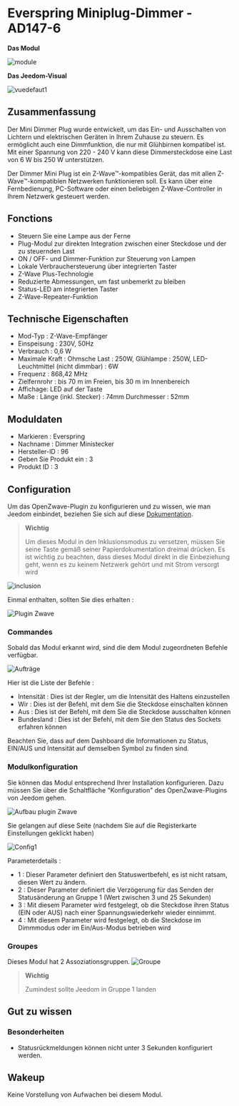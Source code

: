 # Everspring Miniplug-Dimmer - AD147-6

 **Das Modul**

![module](images/everspring.AD147-6/module.jpg)

 **Das Jeedom-Visual**

![vuedefaut1](images/everspring.AD147-6/vuedefaut1.jpg)

## Zusammenfassung

Der Mini Dimmer Plug wurde entwickelt, um das Ein- und Ausschalten von Lichtern und elektrischen Geräten in Ihrem Zuhause zu steuern. Es ermöglicht auch eine Dimmfunktion, die nur mit Glühbirnen kompatibel ist. Mit einer Spannung von 220 - 240 V kann diese Dimmersteckdose eine Last von 6 W bis 250 W unterstützen.

Der Dimmer Mini Plug ist ein Z-Wave™-kompatibles Gerät, das mit allen Z-Wave™-kompatiblen Netzwerken funktionieren soll. Es kann über eine Fernbedienung, PC-Software oder einen beliebigen Z-Wave-Controller in Ihrem Netzwerk gesteuert werden.

## Fonctions

-   Steuern Sie eine Lampe aus der Ferne
-   Plug-Modul zur direkten Integration zwischen einer Steckdose und der zu steuernden Last
-   ON / OFF- und Dimmer-Funktion zur Steuerung von Lampen
-   Lokale Verbrauchersteuerung über integrierten Taster
-   Z-Wave Plus-Technologie
-   Reduzierte Abmessungen, um fast unbemerkt zu bleiben
-   Status-LED am integrierten Taster
-   Z-Wave-Repeater-Funktion

## Technische Eigenschaften

-   Mod-Typ : Z-Wave-Empfänger
-   Einspeisung : 230V, 50Hz
-   Verbrauch : 0,6 W
-   Maximale Kraft : Ohmsche Last : 250W, Glühlampe : 250W, LED-Leuchtmittel (nicht dimmbar) : 6W
-   Frequenz : 868,42 MHz
-   Zielfernrohr : bis 70 m im Freien, bis 30 m im Innenbereich
-   Affichage: LED auf der Taste
-   Maße : Länge (inkl. Stecker) : 74mm Durchmesser : 52mm

## Moduldaten

-   Markieren : Everspring
-   Nachname : Dimmer Ministecker
-   Hersteller-ID : 96
-   Geben Sie Produkt ein : 3
-   Produkt ID : 3

## Configuration

Um das OpenZwave-Plugin zu konfigurieren und zu wissen, wie man Jeedom einbindet, beziehen Sie sich auf diese [Dokumentation](https://doc.jeedom.com/de_DE/plugins/automation%20protocol/openzwave/).

> **Wichtig**
>
> Um dieses Modul in den Inklusionsmodus zu versetzen, müssen Sie seine Taste gemäß seiner Papierdokumentation dreimal drücken. Es ist wichtig zu beachten, dass dieses Modul direkt in die Einbeziehung geht, wenn es zu keinem Netzwerk gehört und mit Strom versorgt wird

![inclusion](images/everspring.AD147-6/inclusion.jpg)

Einmal enthalten, sollten Sie dies erhalten :

![Plugin Zwave](images/everspring.AD147-6/information.jpg)

### Commandes

Sobald das Modul erkannt wird, sind die dem Modul zugeordneten Befehle verfügbar.

![Aufträge](images/everspring.AD147-6/commandes.jpg)

Hier ist die Liste der Befehle :

-   Intensität : Dies ist der Regler, um die Intensität des Haltens einzustellen
-   Wir : Dies ist der Befehl, mit dem Sie die Steckdose einschalten können
-   Aus : Dies ist der Befehl, mit dem Sie die Steckdose ausschalten können
-   Bundesland : Dies ist der Befehl, mit dem Sie den Status des Sockets erfahren können

Beachten Sie, dass auf dem Dashboard die Informationen zu Status, EIN/AUS und Intensität auf demselben Symbol zu finden sind.

### Modulkonfiguration

Sie können das Modul entsprechend Ihrer Installation konfigurieren. Dazu müssen Sie über die Schaltfläche "Konfiguration" des OpenZwave-Plugins von Jeedom gehen.

![Aufbau plugin Zwave](images/plugin/bouton_configuration.jpg)

Sie gelangen auf diese Seite (nachdem Sie auf die Registerkarte Einstellungen geklickt haben)

![Config1](images/everspring.AD147-6/config1.jpg)

Parameterdetails :

-   1 : Dieser Parameter definiert den Statuswertbefehl, es ist nicht ratsam, diesen Wert zu ändern.
-   2 : Dieser Parameter definiert die Verzögerung für das Senden der Statusänderung an Gruppe 1 (Wert zwischen 3 und 25 Sekunden)
-   3 : Mit diesem Parameter wird festgelegt, ob die Steckdose ihren Status (EIN oder AUS) nach einer Spannungswiederkehr wieder einnimmt.
-   4 : Mit diesem Parameter wird festgelegt, ob die Steckdose im Dimmmodus oder im Ein/Aus-Modus betrieben wird

### Groupes

Dieses Modul hat 2 Assoziationsgruppen.
![Groupe](images/everspring.AD147-6/groupe.jpg)

> **Wichtig**
>
> Zumindest sollte Jeedom in Gruppe 1 landen

## Gut zu wissen

### Besonderheiten

-   Statusrückmeldungen können nicht unter 3 Sekunden konfiguriert werden.

## Wakeup

Keine Vorstellung von Aufwachen bei diesem Modul.

